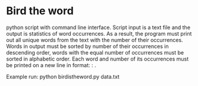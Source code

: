 Bird the word
=============

python script with command line interface. Script input is a 
text file and the output is statistics of word occurrences. 
As a result, the program must print out all unique words from 
the text with the number of their occurrences. Words in output must 
be sorted by number of their occurrences in descending order, 
words with the equal number of occurrences must be sorted in 
alphabetic order. Each word and number of its occurrences must be 
printed on a new line in format: <word>: <frequency>.

Example run:
python birdistheword.py data.txt